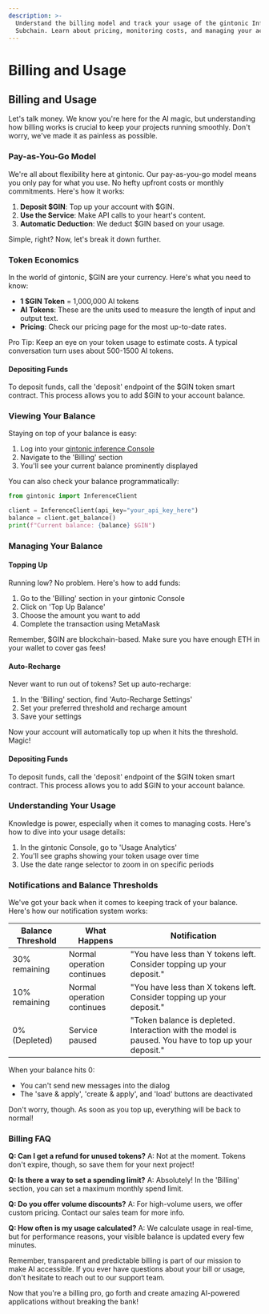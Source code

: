 ```yaml
---
description: >-
  Understand the billing model and track your usage of the gintonic Inference
  Subchain. Learn about pricing, monitoring costs, and managing your account.
---
```


# Billing and Usage

## Billing and Usage

Let's talk money. We know you're here for the AI magic, but understanding how billing works is crucial to keep your projects running smoothly. Don't worry, we've made it as painless as possible.

### Pay-as-You-Go Model

We're all about flexibility here at gintonic. Our pay-as-you-go model means you only pay for what you use. No hefty upfront costs or monthly commitments. Here's how it works:

1. **Deposit $GIN**: Top up your account with $GIN.
2. **Use the Service**: Make API calls to your heart's content.
3. **Automatic Deduction**: We deduct $GIN based on your usage.

Simple, right? Now, let's break it down further.

### Token Economics

In the world of gintonic, $GIN are your currency. Here's what you need to know:

* **1 $GIN Token** = 1,000,000 AI tokens
* **AI Tokens**: These are the units used to measure the length of input and output text.
* **Pricing**: Check our pricing page for the most up-to-date rates.

Pro Tip: Keep an eye on your token usage to estimate costs. A typical conversation turn uses about 500-1500 AI tokens.

#### Depositing Funds

To deposit funds, call the 'deposit' endpoint of the $GIN token smart contract. This process allows you to add $GIN to your account balance.

### Viewing Your Balance

Staying on top of your balance is easy:

1. Log into your [gintonic inference Console](https://console.gintonic.ai/inference)
2. Navigate to the 'Billing' section
3. You'll see your current balance prominently displayed

You can also check your balance programmatically:

```python
from gintonic import InferenceClient

client = InferenceClient(api_key="your_api_key_here")
balance = client.get_balance()
print(f"Current balance: {balance} $GIN")
```

### Managing Your Balance

#### Topping Up

Running low? No problem. Here's how to add funds:

1. Go to the 'Billing' section in your gintonic Console
2. Click on 'Top Up Balance'
3. Choose the amount you want to add
4. Complete the transaction using MetaMask

Remember, $GIN are blockchain-based. Make sure you have enough ETH in your wallet to cover gas fees!

#### Auto-Recharge

Never want to run out of tokens? Set up auto-recharge:

1. In the 'Billing' section, find 'Auto-Recharge Settings'
2. Set your preferred threshold and recharge amount
3. Save your settings

Now your account will automatically top up when it hits the threshold. Magic!

#### Depositing Funds

To deposit funds, call the 'deposit' endpoint of the $GIN token smart contract. This process allows you to add $GIN to your account balance.

### Understanding Your Usage

Knowledge is power, especially when it comes to managing costs. Here's how to dive into your usage details:

1. In the gintonic Console, go to 'Usage Analytics'
2. You'll see graphs showing your token usage over time
3. Use the date range selector to zoom in on specific periods

### Notifications and Balance Thresholds

We've got your back when it comes to keeping track of your balance. Here's how our notification system works:

| Balance Threshold | What Happens               | Notification                                                                                        |
| ----------------- | -------------------------- | --------------------------------------------------------------------------------------------------- |
| 30% remaining     | Normal operation continues | "You have less than Y tokens left. Consider topping up your deposit."                               |
| 10% remaining     | Normal operation continues | "You have less than X tokens left. Consider topping up your deposit."                               |
| 0% (Depleted)     | Service paused             | "Token balance is depleted. Interaction with the model is paused. You have to top up your deposit." |

When your balance hits 0:

* You can't send new messages into the dialog
* The 'save & apply', 'create & apply', and 'load' buttons are deactivated

Don't worry, though. As soon as you top up, everything will be back to normal!

### Billing FAQ

**Q: Can I get a refund for unused tokens?** A: Not at the moment. Tokens don't expire, though, so save them for your next project!

**Q: Is there a way to set a spending limit?** A: Absolutely! In the 'Billing' section, you can set a maximum monthly spend limit.

**Q: Do you offer volume discounts?** A: For high-volume users, we offer custom pricing. Contact our sales team for more info.

**Q: How often is my usage calculated?** A: We calculate usage in real-time, but for performance reasons, your visible balance is updated every few minutes.

Remember, transparent and predictable billing is part of our mission to make AI accessible. If you ever have questions about your bill or usage, don't hesitate to reach out to our support team.

Now that you're a billing pro, go forth and create amazing AI-powered applications without breaking the bank!
